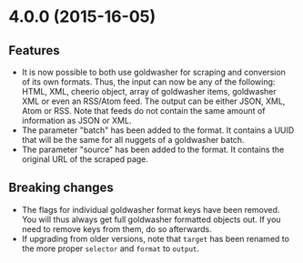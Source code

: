 # 4.0.0 (2015-16-05)

## Features

- It is now possible to both use goldwasher for scraping and conversion of its own formats. Thus, the input can now be any of the following: HTML, XML, cheerio object, array of goldwasher items, goldwasher XML or even an RSS/Atom feed. The output can be either JSON, XML, Atom or RSS. Note that feeds do not contain the same amount of information as JSON or XML.
- The parameter "batch" has been added to the format. It contains a UUID that will be the same for all nuggets of a goldwasher batch.
- The parameter "source" has been added to the format. It contains the original URL of the scraped page.

## Breaking changes

- The flags for individual goldwasher format keys have been removed. You will thus always get full goldwasher formatted objects out. If you need to remove keys from them, do so afterwards.
- If upgrading from older versions, note that ```target``` has been renamed to the more proper ```selector``` and ```format``` to ```output```.